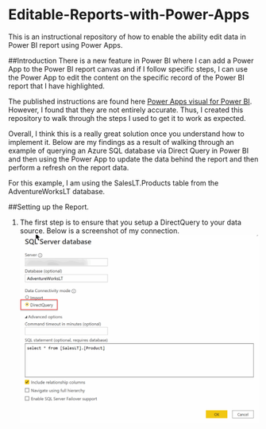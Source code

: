 # Editable-Reports-with-Power-Apps
This is an instructional repository of how to enable the ability edit data in Power BI report using Power Apps.

##Introduction
There is a new feature in Power BI where I can add a Power App to the Power BI report canvas and if I follow specific steps, I can use the Power App to edit the content on the specific record of the Power BI report that I have highlighted. 

The published instructions are found here [Power Apps visual for Power BI](https://docs.microsoft.com/en-us/power-apps/maker/canvas-apps/powerapps-custom-visual).   However, I found that they are not entirely accurate.  Thus, I created this repository to walk through the steps I used to get it to work as expected.

Overall, I think this is a really great solution once you understand how to implement it.  Below are my findings as a result of walking through an example of querying an Azure SQL database via Direct Query in Power BI and then using the Power App to update the data behind the report and then perform a refresh on the report data.

For this example, I am using the SalesLT.Products table from the AdventureWorksLT database.

##Setting up the Report.

1. The first step is to ensure that you setup a DirectQuery to your data source. Below is a screenshot of my connection.
![picture alt](/images/Direct%20Query%20Connection.gif)



